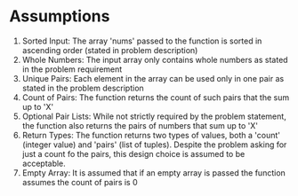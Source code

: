 # Assumptions

1. Sorted Input: The array 'nums' passed to the function is sorted in ascending order (stated in problem description)
2. Whole Numbers: The input array only contains whole numbers as stated in the problem requirement
3. Unique Pairs: Each element in the array can be used only in one pair as stated in the problem description
4. Count of Pairs: The function returns the count of such pairs that the sum up to 'X'
5. Optional Pair Lists: While not strictly required by the problem statement, the function also returns the pairs of numbers that sum up to 'X'
6. Return Types: The function returns two types of values, both a 'count' (integer value) and 'pairs' (list of tuples). Despite the problem asking for just a count fo the pairs, this design choice is assumed to be acceptable.
7. Empty Array: It is assumed that if an empty array is passed the function assumes the count of pairs is 0

